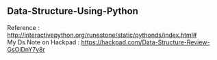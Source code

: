 ## Data-Structure-Using-Python

Reference : http://interactivepython.org/runestone/static/pythonds/index.html#
<br>
My Ds Note on Hackpad : https://hackpad.com/Data-Structure-Review-GsOiDnY7y8r
